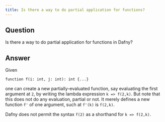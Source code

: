 ```yaml
---
title: Is there a way to do partial application for functions?
---
```


## Question

Is there a way to do partial application for functions in Dafny?

## Answer

Given
```
function f(i: int, j: int): int {...}
```
one can create a new partially-evaluated function, say evaluating the first argument at `2`, by writing the lambda expression `k => f(2,k)`.
But note that this does not do any evaluation, partial or not. It merely defines a new function `f'` of one argument, such at `f'(k)` is `f(2,k)`.

Dafny does not permit the syntax `f(2)` as a shorthand for `k => f(2,k)`.
